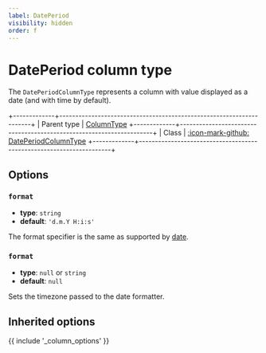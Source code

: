 ```yaml
---
label: DatePeriod
visibility: hidden
order: f
---
```


# DatePeriod column type

The `DatePeriodColumnType` represents a column with value displayed as a date (and with time by default).

+-------------+---------------------------------------------------------------------+
| Parent type | [ColumnType](column)
+-------------+---------------------------------------------------------------------+
| Class       | [:icon-mark-github: DatePeriodColumnType](https://github.com/Kreyu/data-table-bundle/blob/main/src/Column/Type/DatePeriodColumnType.php)
+-------------+---------------------------------------------------------------------+

## Options

### `format`

- **type**: `string`
- **default**: `'d.m.Y H:i:s'`

The format specifier is the same as supported by [date](https://www.php.net/date).

### `format`

- **type**: `null` or `string`
- **default**: `null`

Sets the timezone passed to the date formatter.

## Inherited options

{{ include '_column_options' }}

